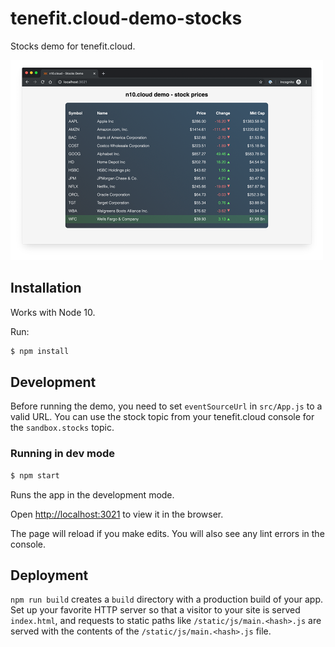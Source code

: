 # tenefit.cloud-demo-stocks

Stocks demo for tenefit.cloud.

<img src="artifacts/screenshot.png" width="500"></img>

## Installation

Works with Node 10.

Run:

```bash
$ npm install
```

## Development

Before running the demo, you need to set `eventSourceUrl` in `src/App.js` to a valid URL. You can use the stock topic from your tenefit.cloud console for the `sandbox.stocks` topic.

### Running in dev mode

```bash
$ npm start
```

Runs the app in the development mode.

Open [http://localhost:3021](http://localhost:3021) to view it in the browser.

The page will reload if you make edits. You will also see any lint errors in the console.

## Deployment

`npm run build` creates a `build` directory with a production build of your app. Set up your favorite HTTP server so that a visitor to your site is served `index.html`, and requests to static paths like `/static/js/main.<hash>.js` are served with the contents of the `/static/js/main.<hash>.js` file.
